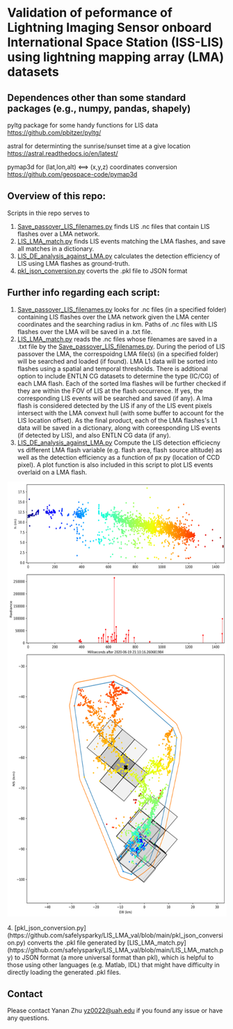 # Validation of  peformance of Lightning Imaging Sensor onboard International Space Station (ISS-LIS) using lightning mapping array (LMA) datasets

## Dependences other than some standard packages (e.g., numpy, pandas, shapely)
pyltg package for some handy functions for LIS data
<https://github.com/pbitzer/pyltg/>

astral for determinting the sunrise/sunset time at a give location
<https://astral.readthedocs.io/en/latest/>

pymap3d for (lat,lon,alt) <==> (x,y,z) coordinates conversion
<https://github.com/geospace-code/pymap3d>



## Overview of this repo:
Scripts in thie repo serves to 
1. [Save_passover_LIS_filenames.py](https://github.com/safelysparky/LIS_LMA_val/blob/main/Save_passover_LIS_filenames.py) finds LIS .nc files that contain LIS flashes over a LMA network. 
2. [LIS_LMA_match.py](https://github.com/safelysparky/LIS_LMA_val/blob/main/LIS_LMA_match.py) finds LIS events matching the LMA flashes, and save all matches in a dictionary.
3. [LIS_DE_analysis_against_LMA.py](https://github.com/safelysparky/LIS_LMA_val/blob/main/LIS_DE_analysis_against_LMA.py) calculates the detection efficiency of LIS using LMA flashes as ground-truth.
4. [pkl_json_conversion.py](https://github.com/safelysparky/LIS_LMA_val/blob/main/pkl_json_conversion.py) coverts the .pkl file to JSON format

## Further info regarding each script:
1. [Save_passover_LIS_filenames.py](https://github.com/safelysparky/LIS_LMA_val/blob/main/Save_passover_LIS_filenames.py) looks for .nc files (in a specified folder) containing LIS flashes over the LMA network given the LMA center coordinates and the searching radius in km. Paths of .nc files with LIS flashes over the LMA will be saved in a .txt file.
2. [LIS_LMA_match.py](https://github.com/safelysparky/LIS_LMA_val/blob/main/LIS_LMA_match.py) reads the .nc files whose filenames are saved in a .txt file by the [Save_passover_LIS_filenames.py](https://github.com/safelysparky/LIS_LMA_val/blob/main/Save_passover_LIS_filenames.py). During the period of LIS passover the LMA, the correspoidng LMA file(s) (in a specified folder) will be searched and loaded (if found). LMA L1 data will be sorted into flashes using a spatial and temporal thresholds. There is addtional option to include ENTLN CG datasets to determine the type (IC/CG) of each LMA flash. Each of the sorted lma flashes will be further checked if they are within the FOV of LIS at the flash occurrence. If yes, the corresponding LIS events will be searched and saved (if any). A lma flash is considered detected by the LIS if any of the LIS event pixels intersect with the LMA convext hull (with some buffer to account for the LIS location offset). As the final product, each of the LMA flashes's L1 data will be saved in a dictionary, along with coreesponding LIS events (if detected by LIS), and also ENTLN CG data (if any). 
3. [LIS_DE_analysis_against_LMA.py](https://github.com/safelysparky/LIS_LMA_val/blob/main/LIS_DE_analysis_against_LMA.py) Compute the LIS detection efficiecny vs different LMA flash variable (e.g. flash area, flash source altitude) as well as the detection efficiency as a function of px py (location of CCD pixel). A plot function is also included in this script to plot LIS events overlaid on a LMA flash. 
<p align="center">
<img src="overlay_example.png" width="600" height="1000">
</p>
4. [pkl_json_conversion.py](https://github.com/safelysparky/LIS_LMA_val/blob/main/pkl_json_conversion.py) converts the .pkl file generated by [LIS_LMA_match.py](https://github.com/safelysparky/LIS_LMA_val/blob/main/LIS_LMA_match.py) to JSON format (a more universal format than pkl), which is helpful to those using other languages (e.g. Matlab, IDL) that might have difficulty in directly loading the generated .pkl files.
 
## Contact
Please contact Yanan Zhu <yz0022@uah.edu> if you found any issue or have any questions. 